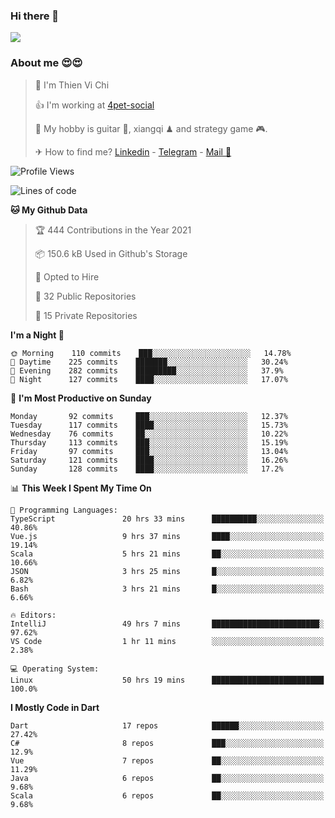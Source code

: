 ### Hi there 👋
![](https://media1.tenor.com/images/9aa4aee77151757a310fcdb4b8fd2a0a/tenor.gif?itemid=12671405)

### About me 😍😍

> 🙎 I'm Thien Vi Chi
> 
> 👍 I'm working at [4pet-social](https://github.com/4pet-social)
>
> 🥞 My hobby is guitar 🎸, xiangqi ♟ and strategy game 🎮.
> 
> ✈ How to find me? [Linkedin](https://www.linkedin.com/in/tvc12/) - [Telegram](https://t.me/yeutham212) - [Mail 📧](mailto:meomeocf98@gmail.com)
> 

<!--START_SECTION:waka-->
![Profile Views](http://img.shields.io/badge/Profile%20Views-5-blue)

![Lines of code](https://img.shields.io/badge/From%20Hello%20World%20I%27ve%20Written-742939%20lines%20of%20code-blue)

**🐱 My Github Data** 

> 🏆 444 Contributions in the Year 2021
 > 
> 📦 150.6 kB Used in Github's Storage 
 > 
> 💼 Opted to Hire
 > 
> 📜 32 Public Repositories 
 > 
> 🔑 15 Private Repositories  
 > 
**I'm a Night 🦉** 

```text
🌞 Morning    110 commits    ███░░░░░░░░░░░░░░░░░░░░░░   14.78% 
🌆 Daytime    225 commits    ███████░░░░░░░░░░░░░░░░░░   30.24% 
🌃 Evening    282 commits    █████████░░░░░░░░░░░░░░░░   37.9% 
🌙 Night      127 commits    ████░░░░░░░░░░░░░░░░░░░░░   17.07%

```
📅 **I'm Most Productive on Sunday** 

```text
Monday       92 commits     ███░░░░░░░░░░░░░░░░░░░░░░   12.37% 
Tuesday      117 commits    ████░░░░░░░░░░░░░░░░░░░░░   15.73% 
Wednesday    76 commits     ██░░░░░░░░░░░░░░░░░░░░░░░   10.22% 
Thursday     113 commits    ███░░░░░░░░░░░░░░░░░░░░░░   15.19% 
Friday       97 commits     ███░░░░░░░░░░░░░░░░░░░░░░   13.04% 
Saturday     121 commits    ████░░░░░░░░░░░░░░░░░░░░░   16.26% 
Sunday       128 commits    ████░░░░░░░░░░░░░░░░░░░░░   17.2%

```


📊 **This Week I Spent My Time On** 

```text
💬 Programming Languages: 
TypeScript               20 hrs 33 mins      ██████████░░░░░░░░░░░░░░░   40.86% 
Vue.js                   9 hrs 37 mins       ████░░░░░░░░░░░░░░░░░░░░░   19.14% 
Scala                    5 hrs 21 mins       ██░░░░░░░░░░░░░░░░░░░░░░░   10.66% 
JSON                     3 hrs 25 mins       █░░░░░░░░░░░░░░░░░░░░░░░░   6.82% 
Bash                     3 hrs 21 mins       █░░░░░░░░░░░░░░░░░░░░░░░░   6.66%

🔥 Editors: 
IntelliJ                 49 hrs 7 mins       ████████████████████████░   97.62% 
VS Code                  1 hr 11 mins        ░░░░░░░░░░░░░░░░░░░░░░░░░   2.38%

💻 Operating System: 
Linux                    50 hrs 19 mins      █████████████████████████   100.0%

```

**I Mostly Code in Dart** 

```text
Dart                     17 repos            ██████░░░░░░░░░░░░░░░░░░░   27.42% 
C#                       8 repos             ███░░░░░░░░░░░░░░░░░░░░░░   12.9% 
Vue                      7 repos             ██░░░░░░░░░░░░░░░░░░░░░░░   11.29% 
Java                     6 repos             ██░░░░░░░░░░░░░░░░░░░░░░░   9.68% 
Scala                    6 repos             ██░░░░░░░░░░░░░░░░░░░░░░░   9.68%

```



<!--END_SECTION:waka-->